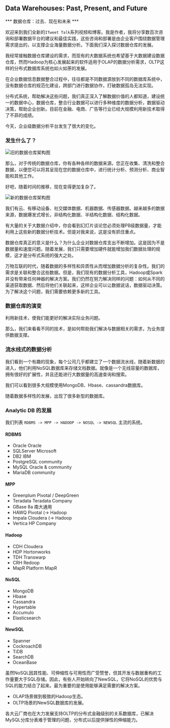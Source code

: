 Data Warehouses: Past, Present, and Future
---

*** 数据仓库：过去、现在和未来 ***

欢迎来到我们全新的`ITweet Talk`系列视频和博客。我是作者，我将分享数百次咨询和部署数据平台的建议和最佳实践，这些咨询和部署是由企业客户围绕数据管理需求提出的，以支撑企业海量数据分析。下面我们深入探讨数据仓库的发展。

我经常接触数据仓库建设的需求，而现有的大数据系统也希望基于大数据建设数据仓库，然而Hadoop为核心发展起来的软件适用于OLAP的数据分析需求，OLTP这样的分布式数据库系统也如火如荼的发展。

在企业数据信息数据整合过程中，往往都是不同数据源放到不同的数据库系统中，没有数据仓库的规范化建设，跨部门进行数据协作，打破数据孤岛无法实现。

分布式系统，帮助解决这些问题，我们真正深入了解数据价值的人都知道，建设统一的数据中心，数据仓库，整合行业数据可以进行多种维度的数据分析，数据驱动决策，帮助企业创新。目前在金融、电商、广告等行业已经大规模利用新技术取得了不菲的成绩。

今天，企业级数据分析平台发生了很大的变化。

### 发生什么了？ 

![旧的数据仓库架构图](https://github.com/itweet/labs/raw/master/BigData/img/datadiagram-1.jpg)

那么，对于传统的数据仓库，你有各种各样的数据来源。您正在收集、清洗和整合数据，以便您可以将其呈现在您的数据仓库中，进行统计分析、预测分析、商业智能和其他工作。

好吧，随着时间的推移，现在变得更加复杂了。

![新的数据仓库架构图](https://github.com/itweet/labs/raw/master/BigData/img/datadiagram-2.jpg)

我们有云、有移动设备、社交媒体数据、机器数据、传感器数据。越来越多的数据来源，数据爆发式增长，非结构化数据、半结构化数据、结构化数据。

有大量的关于大数据介绍中，你会看到幻灯片谈论您必须处理PB级数据量，才能利用上这些新的数据分析技术。但是对我来说，这是没有抓住重点。

数据仓库真正的意义是什么？为什么企业对数据仓库支出不断增加。这是因为不是数据量和速度问题。随着发展，我们只需要增加硬件就能增加我们数据处理的规模，这才是分布式系统的强大之处。

万物互联的时代，随着数据的多样性和异质性从而增加数据分析的复杂性。我们的需求是关联和整合这些数据。但是，我们现有的数据分析工具，Hadoop或Spark并没有带来任何神器的解决方案。我们仍然在努力解决同样的问题：如何从不同的渠道获取数据、然后将他们关联起来，这样企业可以让数据说话，数据驱动决策。为了解决这个问题，我们需要依赖更多新的工具。

### 数据仓库的演变

利用新技术，使我们能更好的解决实际业务问题。

那么，我们来看看不同的技术，是如何帮助我们解决与数据相关的需求，为业务提供数据支撑。

### 流水线式的数据分析

我们看到一个有趣的现象，每个公司几乎都建立了一个数据流水线，随着新数据的进入，他们利用NoSQL数据库来存储文档数据。就像是一个无线容量的数据库，拥有很好的扩展性，并且还能进行大数据量的高速查询和搜索。

我们可以看到很多大规模使用MongoDB、Hbase、cassandra数据库。

随着数据多样性的发展，出现了很多新型的数据库。

### Analytic DB 的发展

我们列表 `RDBMS -> MPP -> HADOOP -> NOSQL -> NEWSQL` 主流的系统。

#### RDBMS

* Oracle        Oracle
* SQLServer     Microsoft
* DB2           IBM
* PostgreSQL    community
* MySQL         Oracle & community
* MariaDB       community

#### MPP

* Greenplum     Pivotal / DeepGreen
* Teradata      Teradata Company
* GBase 8a      南大通用
* HAWQ          Pivotal             (-> Hadoop
* Impala        Cloudera            (-> Hadoop
* Vertica       HP Company          

#### Hadoop  

* CDH                       Cloudera   
* HDP                       Hortonworks   
* TDH                       Transwarp  
* CRH                       Redoop  
* MapR Platform             MapR  

#### NoSQL

* MongoDB
* Hbase
* Cassandra
* Hypertable
* Accumulo
* Elasticsearch

#### NewSQL

* Spanner 
* CockroachDB 
* TiDB 
* SearchDB 
* OceanBase

虽然NoSQL因其性能、可伸缩性与可用性而广受赞誉，但其开发与数据重构的工作量要大于SQL存储。因此，有些人开始转向了NewSQL，它将NoSQL的优势与SQL的能力结合了起来。最为重要的是使用能够满足需要的解决方案。

* OLAP场景做到极致的Hadoop生态。
* OLTP场景的NewSQL数据库的发展。

各大云厂商也在大力发展支持OLTP的分布式金融级别的关系数据库，已解决MySQL分库分表难于管理的问题，分布式以后提供弹性的伸缩能力。
















